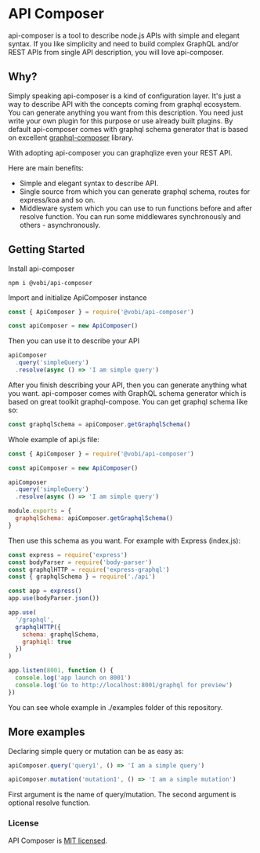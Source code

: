 # API Composer 

api-composer is a tool to describe node.js APIs with simple and elegant syntax. If you like simplicity and need to build complex GraphQL and/or REST APIs from single API description, you will love api-composer.

## Why?

Simply speaking api-composer is a kind of configuration layer. It's just a way to describe API
with the concepts coming from graphql ecosystem. You can generate anything you want from
this description. You need just write your own plugin for this purpose or use already built plugins. By default api-composer comes with graphql schema generator that is based on excellent [graphql-composer](https://github.com/graphql-compose/graphql-compose "graphql-composer") library.

With adopting api-composer you can graphqlize even your REST API. 

Here are main benefits:
* Simple and elegant syntax to describe API.
* Single source from which you can generate graphql schema, routes for express/koa and so on.
* Middleware system which you can use to run functions before and after resolve function. You can run some middlewares synchronously and others - asynchronously.


## Getting Started

Install api-composer
```
npm i @vobi/api-composer
```

Import and initialize ApiComposer instance
```js
const { ApiComposer } = require('@vobi/api-composer')

const apiComposer = new ApiComposer()
```

Then you can use it to describe your API
```js
apiComposer
  .query('simpleQuery')
  .resolve(async () => 'I am simple query')
```

After you finish describing your API, then you can generate anything what you want. api-composer comes with GraphQL schema generator which is based on great toolkit graphql-compose. You can get graphql schema like so:
```js
const graphqlSchema = apiComposer.getGraphqlSchema()
```

Whole example of api.js file:
```js
const { ApiComposer } = require('@vobi/api-composer')

const apiComposer = new ApiComposer()

apiComposer
  .query('simpleQuery')
  .resolve(async () => 'I am simple query')

module.exports = {
  graphqlSchema: apiComposer.getGraphqlSchema()
}

```

Then use this schema as you want. For example with Express (index.js):
```js
const express = require('express')
const bodyParser = require('body-parser')
const graphqlHTTP = require('express-graphql')
const { graphqlSchema } = require('./api')

const app = express()
app.use(bodyParser.json())

app.use(
  '/graphql',
  graphqlHTTP({
    schema: graphqlSchema,
    graphiql: true
  })
)

app.listen(8001, function () {
  console.log('app launch on 8001')
  console.log('Go to http://localhost:8001/graphql for preview')
})
```

You can see whole example in ./examples folder of this repository.

## More examples

Declaring simple query or mutation can be as easy as:
```js
apiComposer.query('query1', () => 'I am a simple query')

apiComposer.mutation('mutation1', () => 'I am a simple mutation')
```

First argument is the name of query/mutation.
The second argument is optional resolve function.

### License

API Composer is [MIT licensed](./LICENSE).